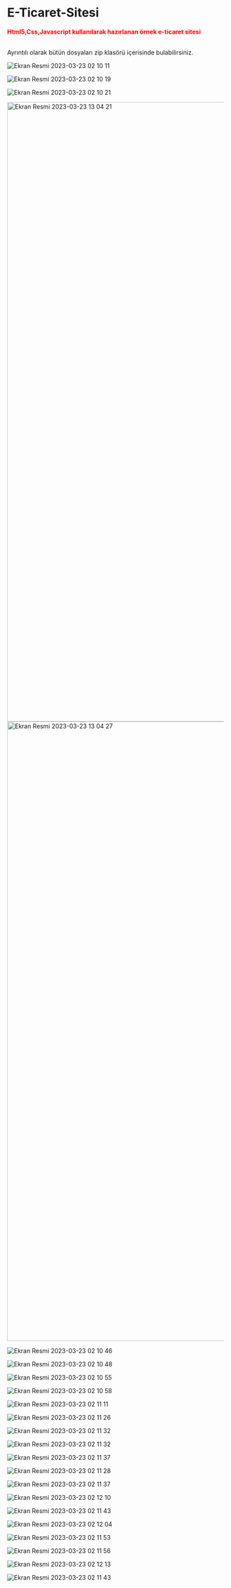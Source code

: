 # E-Ticaret-Sitesi
<b style="color:red;">Html5,Css,Javascript kullanılarak hazırlanan örnek e-ticaret sitesi</b><br><br>

<p>Ayrıntılı olarak bütün dosyaları zip klasörü içerisinde bulabilirsiniz.</p>

![Ekran Resmi 2023-03-23 02 10 11](https://user-images.githubusercontent.com/80462839/227059096-48f94c65-1604-49a6-89cf-3587a85cf356.png)


![Ekran Resmi 2023-03-23 02 10 19](https://user-images.githubusercontent.com/80462839/227059205-e16a5dd9-ff0f-4248-8cc7-5d34c3e50b2e.png)


![Ekran Resmi 2023-03-23 02 10 21](https://user-images.githubusercontent.com/80462839/227059223-2f77029b-5b9b-4987-8be9-447ebb1e60e7.png)



<img width="1440" alt="Ekran Resmi 2023-03-23 13 04 21" src="https://user-images.githubusercontent.com/80462839/227169875-b869ebcc-bea2-4aa7-892f-94ce5f347935.png">

<img width="1440" alt="Ekran Resmi 2023-03-23 13 04 27" src="https://user-images.githubusercontent.com/80462839/227169901-3828f8da-8e3c-4ff4-8401-4e09d6817ffa.png">


![Ekran Resmi 2023-03-23 02 10 46](https://user-images.githubusercontent.com/80462839/227059259-44f58457-3cac-4cc2-8535-67a75b8e2e7b.png)


![Ekran Resmi 2023-03-23 02 10 48](https://user-images.githubusercontent.com/80462839/227060514-c6246a8d-c5e2-4da9-a806-b868c7e53c6c.png)


![Ekran Resmi 2023-03-23 02 10 55](https://user-images.githubusercontent.com/80462839/227059331-a3676fe8-8316-4c05-a9af-9779f46b9d93.png)


![Ekran Resmi 2023-03-23 02 10 58](https://user-images.githubusercontent.com/80462839/227059357-154ea33f-8d4c-49c8-a61c-bd06fe66ad8e.png)


![Ekran Resmi 2023-03-23 02 11 11](https://user-images.githubusercontent.com/80462839/227059365-791ae7bc-d8e1-41e1-98fc-81085826cc93.png)


![Ekran Resmi 2023-03-23 02 11 26](https://user-images.githubusercontent.com/80462839/227059384-6f70e205-c5eb-45d9-907e-77ba4d0589b7.png)


![Ekran Resmi 2023-03-23 02 11 32](https://user-images.githubusercontent.com/80462839/227059418-d9c1fd06-59ee-4e0b-b148-9675ceee2fd3.png)


![Ekran Resmi 2023-03-23 02 11 32](https://user-images.githubusercontent.com/80462839/227060449-d61ee9dc-98d7-438b-a46e-ae64d058be0c.png)



![Ekran Resmi 2023-03-23 02 11 37](https://user-images.githubusercontent.com/80462839/227059435-d9f77b04-41b1-4830-8480-891ff3bb3653.png)


![Ekran Resmi 2023-03-23 02 11 28](https://user-images.githubusercontent.com/80462839/227059407-e8d88b00-140d-490d-af33-9dc774e312af.png)


![Ekran Resmi 2023-03-23 02 11 37](https://user-images.githubusercontent.com/80462839/227060431-132172d8-f8de-41c9-9461-996b292d6d34.png)


![Ekran Resmi 2023-03-23 02 12 10](https://user-images.githubusercontent.com/80462839/227059446-1ef39062-3b45-4269-9e73-2097a12817bf.png)


![Ekran Resmi 2023-03-23 02 11 43](https://user-images.githubusercontent.com/80462839/227059456-a2676261-08d1-4acc-b2b8-c44d5a6dcfb9.png)


![Ekran Resmi 2023-03-23 02 12 04](https://user-images.githubusercontent.com/80462839/227060413-ac2f0537-2e14-4b66-91ff-e66752ad56df.png)


![Ekran Resmi 2023-03-23 02 11 53](https://user-images.githubusercontent.com/80462839/227060320-9db0915b-019f-48bd-8f34-41493fd7c902.png)


![Ekran Resmi 2023-03-23 02 11 56](https://user-images.githubusercontent.com/80462839/227060368-9f51019d-4ec3-4093-90fe-315034decd11.png)


![Ekran Resmi 2023-03-23 02 12 13](https://user-images.githubusercontent.com/80462839/227060394-5b52be5a-8b95-47c1-a5a7-8b5c8e4e4713.png)


![Ekran Resmi 2023-03-23 02 11 43](https://user-images.githubusercontent.com/80462839/227060294-db0e1edb-920e-40ce-8fd9-0ac5af1b1b00.png)






